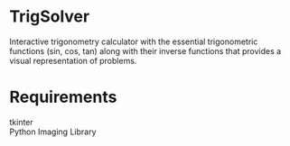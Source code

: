 # TrigSolver
Interactive trigonometry calculator with the essential trigonometric functions (sin, cos, tan) along with their inverse functions that provides a visual representation of problems.

# Requirements
tkinter
<br>
Python Imaging Library


